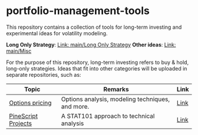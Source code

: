 # portfolio-management-tools

This repository contains a collection of tools for long-term investing and experimental ideas for volatility modeling.

**Long Only Strategy**: [Link: main/Long Only Strategy](<https://github.com/kevinhhl/portfolio-management-tools/tree/main/Long%20Only%20Strategy>)
**Other ideas**: [Link: main/Misc](<https://github.com/kevinhhl/portfolio-management-tools/tree/main/Misc>)

For the purpose of this repository, long-term investing refers to buy & hold, long-only strategies. Ideas that fit into other categories will be uploaded in separate repositories, such as:

| Topic | Remarks | Link |
| ------| ------- | ---- |
|[Options pricing](<https://github.com/kevinhhl/options-trading-tools>)|Options analysis, modeling techniques, and more. |[Link](<https://github.com/kevinhhl/options-trading-tools>)|
|[PineScript Projects](<https://github.com/kevinhhl/Pinescript-Projects>)|A STAT101 approach to technical analysis |[Link](<https://github.com/kevinhhl/Pinescript-Projects>)|
